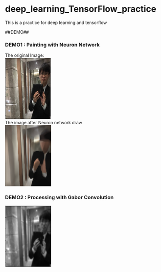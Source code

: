 # deep_learning_TensorFlow_practice
This is a practice for deep learning and tensorflow

##DEMO##

### DEMO1 : Painting with Neuron Network<br>
The original Image:<br>
<img src="demo/painting_before.png" width="150" height="200" /><br>
The image after Neuron network draw<br>
<img src="demo/painting_after.png" width="150" height="200" /><p>

### DEMO2 : Processing with Gabor Convolution <br>
<img src="demo/Gabor_convolution.png" width="150" height="200"/><br>

